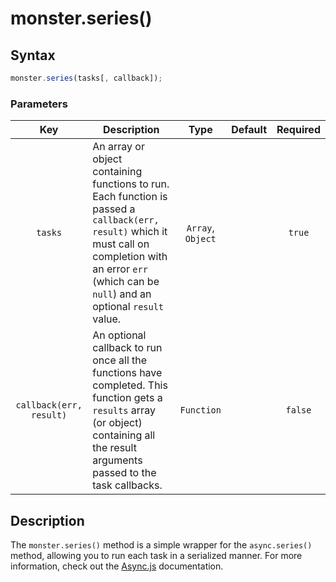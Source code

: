 # monster.series()

## Syntax
```javascript
monster.series(tasks[, callback]);
```

### Parameters
Key | Description | Type | Default | Required
:-: | --- | :-: | :-: | :-:
`tasks` | An array or object containing functions to run. Each function is passed a `callback(err, result)` which it must call on completion with an error `err` (which can be `null`) and an optional `result` value. | `Array`, `Object` | | `true`
`callback(err, result)` | An optional callback to run once all the functions have completed. This function gets a `results` array (or object) containing all the result arguments passed to the task callbacks. | `Function` | | `false`

## Description
The `monster.series()` method is a simple wrapper for the `async.series()` method, allowing you to run each task in a serialized manner. For more information, check out the [Async.js][async_series] documentation.

[async_series]: https://github.com/caolan/async#seriestasks-callback
